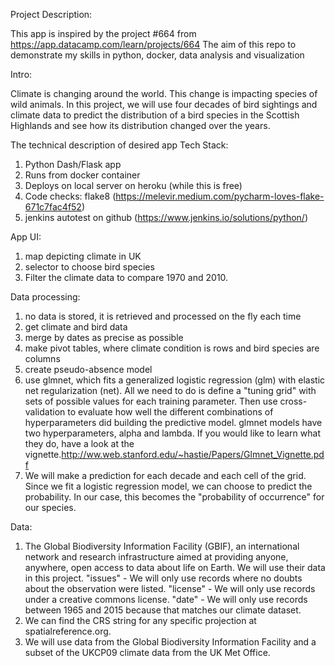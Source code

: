 Project Description:

This app is inspired by the project #664 from https://app.datacamp.com/learn/projects/664
The aim of this repo to demonstrate my skills in python, docker, data analysis and visualization

Intro: 

Climate is changing around the world. This change is impacting species of wild animals. In this project, we will use four decades of bird sightings and climate data to predict the distribution of a bird species in the Scottish Highlands and see how its distribution changed over the years.

The technical description of desired app
Tech Stack:
1) Python Dash/Flask app
2) Runs from docker container
3) Deploys on local server on heroku (while this is free)
4) Code checks: flake8 (https://melevir.medium.com/pycharm-loves-flake-671c7fac4f52)
5) jenkins autotest on github (https://www.jenkins.io/solutions/python/)

App UI:
1) map depicting climate in UK
2) selector to choose bird species
3) Filter the climate data to compare 1970 and 2010.

Data processing:
1) no data is stored, it is retrieved and processed on the fly each time
1) get climate and bird data
2) merge by dates as precise as possible
3) make pivot tables, where climate condition is rows and bird species are columns
4) create pseudo-absence model
5) use glmnet, which fits a generalized logistic regression (glm) with elastic net regularization (net). All we need to do is define a "tuning grid" with sets of possible values for each training parameter. Then use cross-validation to evaluate how well the different combinations of hyperparameters did building the predictive model. glmnet models have two hyperparameters, alpha and lambda. If you would like to learn what they do, have a look at the vignette.http://ww.web.stanford.edu/~hastie/Papers/Glmnet_Vignette.pdf
6) We will make a prediction for each decade and each cell of the grid. Since we fit a logistic regression model, we can choose to predict the probability. In our case, this becomes the "probability of occurrence" for our species.


Data: 
1) The Global Biodiversity Information Facility (GBIF), an international network and research infrastructure aimed at providing anyone, anywhere, open access to data about life on Earth. We will use their data in this project.
    "issues" - We will only use records where no doubts about the observation were listed.
    "license" - We will only use records under a creative commons license.
    "date" - We will only use records between 1965 and 2015 because that matches our climate dataset.
2) We can find the CRS string for any specific projection at spatialreference.org.
5) We will use data from the Global Biodiversity Information Facility and a subset of the UKCP09 climate data from the UK Met Office.
